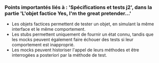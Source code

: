 ### Points importantés liés à : 'Spécifications et tests j2', dans la partie 'L'objet factice Yes, I'm the great pretender...'

- Les objets factices permettent de tester un objet, en simulant la même interface et le même comportement.
- Les stubs permettent uniquement de fournir un état connu, tandis que les mocks peuvent également faire échouer des tests si leur comportement est inapproprié.
- Les mocks peuvent historiser l'appel de leurs méthodes et être interrogées a posteriori par la méthode de test.
